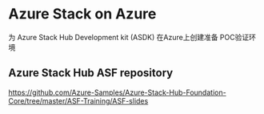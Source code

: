 # Azure Stack on Azure
为 Azure Stack Hub Development kit (ASDK) 在Azure上创建准备 POC验证环境

## Azure Stack Hub ASF repository
https://github.com/Azure-Samples/Azure-Stack-Hub-Foundation-Core/tree/master/ASF-Training/ASF-slides
